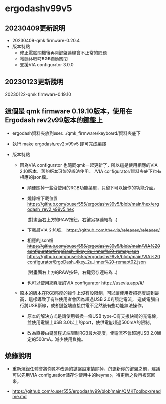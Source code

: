 # ergodashv99v5

## 20230409更新說明

* 20230409-qmk firmware-0.20.4
* 版本特點
  * 修正電腦關機後再開鍵盤連線會不正常的問題
  * 電腦休眠時RGB自動關閉
  * 支援VIA configurator 3.0.0

## 20230123更新說明

20230122-qmk firmware-0.19.10  


## 這個是 qmk firmware 0.19.10版本，使用在Ergodash rev2v99版本的鍵盤上

* ergodash資料夾放到user.../qmk_firmware/keyboard/資料夾底下

* 執行 make ergodash/rev2:v99v5
  即可完成編譯
  
* 版本特點
  * 因為VIA configurator 也隨同qmk一起更新了，所以這是使用相應的VIA 2.10版本，舊的版本可能沒辦法使用。
    /VIA configurator/資料夾底下也有相應的json檔。
    
    * 順便關掉一些沒使用的RGB功能菜單，只留下可以操作的功能介面。
    
    * 燒錄檔下載位置
      https://github.com/ouser555/ergodashv99v5/blob/main/hex/ergodash_rev2_v99v5.hex
      
      (對畫面右上方的RAW按鈕，右鍵另存連結為...)
    
    * 下載最VIA 2.10版，
      https://github.com/the-via/releases/releases/
      
    * 相應的json檔  
      ~~https://github.com/ouser555/ergodashv99v5/blob/main/VIA%20configurator/ErgoDash_4key_2u_inner%20-remap.json~~ 
      https://github.com/ouser555/ergodashv99v5/blob/main/VIA%20configurator/ErgoDash_4key_2u_inner%20-remapt02.json
      
      (對畫面右上方的RAW按鈕，右鍵另存連結為...)
    
    * 也可以使用網頁版的VIA configurator
      https://usevia.app/#/    
    
  * 原本的版本在RGB亮度的操作上沒有設限制，可以讓使用者把亮度調到最高，這樣導致了有些使用者會因為超過USB 2.0的額定電流，
    造成電腦自行將USB斷線，或者鍵盤端直接供電不足然後有些功能無法操作。
    
    * 原本的解決方式是請使用者換一條USB type-C有支援快衝的充電線，並使用電腦上USB 3.0以上的port，使供電能超過500mA的限制。
      
    * 改為直接由鍵盤程式端限制RGB最大亮度，使電流不會超過USB 2.0額定的500mA。減少使用負擔。
    
    
    
## 燒錄說明

* 重新燒錄任體會將你原本改過的鍵盤設定情除掉，的更新你的鍵盤之前，建議可以先用VIA configuration儲存你使用中的keymap，待更新之後再複寫回來。

* https://github.com/ouser555/ergodashv99/blob/main/QMKToolbox/readme.md
    

    
  
  



